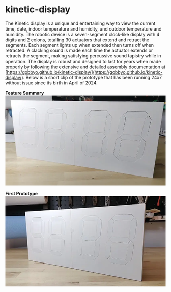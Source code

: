 # kinetic-display

The Kinetic display is a unique and entertaining way to view the current time, date, indoor temperature and humidity, and outdoor temperature and humidity. The robotic device is a seven-segment clock-like display with 4 digits and 2 colons, totalling 30 actuators that extend and retract the segments. Each segment lights up when extended then turns off when retracted. A clacking sound is made each time the actuator extends or retracts the segment, making satisfying percussive sound tapistry while in operation. The display is robust and designed to last for years when made properly by following the extensive and detailed assembly documentation at [https://gobbyo.github.io/kinetic-display/](https://gobbyo.github.io/kinetic-display/). Below is a short clip of the prototype that has been running 24x7 without issue since its birth in April of 2024.

**Feature Summary**
![summaryfeatures](docs/img/intro/whitedisplay.webp)

**First Prototype**
![display](docs/img/intro/intro-shortclip.webp)
